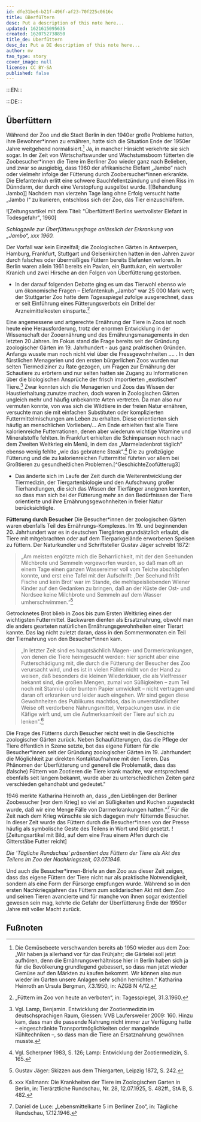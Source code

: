 ```yaml
---
id: dfe31be6-b21f-496f-af23-70f225c0616c
title: üBerfüTtern
desc: Put a description of this note here...
updated: 1621615095635
created: 1620752738850
title_de: Überfüttern
desc_de: Put a DE description of this note here...
author: mv
tao_type: story
cover_image: null
license: CC BY-SA
published: false
---
```



:::EN:::



:::DE:::

## Überfüttern

Während der Zoo und die Stadt Berlin in den 1940er große Probleme hatten, ihre Bewohner\*innen zu ernähren, hatte sich die Situation Ende der 1950er Jahre weitgehend normalisiert.[^Überfüttern1] Ja, in mancher Hinsicht verkehrte sie sich sogar. In der Zeit von Wirtschaftswunder und Wachstumsboom fütterten die Zoobesucher\*innen die Tiere im Berliner Zoo wieder ganz nach Belieben, und zwar so ausgiebig, dass 1960 der afrikanische Elefant „Jambo“ nach oder vielmehr infolge der Fütterung durch Zoobersucher\*innen erkrankte. Die Elefantenkuh erlitt eine schwere Bauchfellentzündung und einen Riss im Dünndarm, der durch eine Verstopfung ausgelöst wurde. [[Behandlung Jambo]] Nachdem man vierzehn Tage lang ohne Erfolg versucht hatte „Jambo I“ zu kurieren, entschloss sich der Zoo, das Tier einzuschläfern. 

![Zeitungsartikel mit dem Titel: "Überfüttert! Berlins wertvollster Elefant in Todesgefahr", 1960]

_Schlagzeile zur Überfütterungsfrage anlässlich der Erkrankung von „Jambo“, xxx 1960._ 

Der Vorfall war kein Einzelfall; die Zoologischen Gärten in Antwerpen, Hamburg, Frankfurt, Stuttgart und Gelsenkirchen hatten in den Jahren zuvor durch falsches oder übermäßiges Füttern bereits Elefanten verloren. In Berlin waren allein 1961 bereits ein Pavian, ein Bunttukan, ein wertvoller Kranich und zwei Hirsche an den Folgen von Überfütterung gestorben. 

* In der darauf folgenden Debatte ging es um das Tierwohl ebenso wie um ökonomische Fragen – Elefantenkuh „Jambo“ war 25 000 Mark wert; der Stuttgarter Zoo hatte dem _Tagesspiegel_ zufolge ausgerechnet, dass er seit Einführung eines Fütterungsverbots ein Drittel der Arzneimittelkosten einsparte.[^Überfüttern2] 

Eine angemessene und artgerechte Ernährung der Tiere in Zoos ist noch heute eine Herausforderung, trotz der enormen Entwicklung in der Wissenschaft der Zooernährung und des Ernährungsmanagements in den letzten 20 Jahren. Im Fokus stand die Frage bereits seit der Gründung zoologischer Gärten im 19. Jahrhundert - aus ganz praktischen Gründen. Anfangs wusste man noch nicht viel über die Fressgewohnheiten .... . In den fürstlichen Menagerien und den ersten bürgerlichen Zoos wurden nur selten Tiermediziner zu Rate gezogen, um Fragen zur Ernährung der Schautiere zu erörtern und nur selten hatten sie Zugang zu Informationen über die biologischen Ansprüche der frisch importierten „exotischen“ Tiere.[^GeschichteZoofütterung1] Zwar konnten sich die Menagerien und Zoos das Wissen der Haustierhaltung zunutze machen, doch waren in Zoologischen Gärten ungleich mehr und häufig unbekannte Arten vertreten. Da man also nur vermuten konnte, von was sich die Wildtiere in der freien Natur ernähren, versuchte man sie mit einfachen Substituten oder komplizierten Futtermittelmischungen am Leben zu erhalten. Diese orientierten sich häufig an menschlichen Vorlieben/... Am Ende erhielten fast alle Tiere kalorienreiche Futterrationen, denen aber wiederum wichtige Vitamine und Mineralstoffe fehlten. In Frankfurt erhielten die Schimpansen noch nach dem Zweiten Weltkrieg ein Menü, in dem das „Marmeladenbrot täglich“ ebenso wenig fehlte „wie das gebratene Steak“.[^GeschichteZoofütterung2] Die zu großzügige Fütterung und die zu kalorienreichen Futtermittel führten vor allem bei Großtieren zu gesundheitlichen Problemen.[^GeschichteZoofütterug3] 

* Das änderte sich im Laufe der Zeit durch die Weiterentwicklung der Tiermedizin, der Tiergartenbiologie und den Aufschwung großer Tierhandlungen, die sich das Wissen der Tierfänger aneignen konnten, so dass man sich bei der Fütterung mehr an den Bedürfnissen der Tiere orientierte und ihre Ernährungsgewohnheiten in freier Natur berücksichtigte.

**Fütterung durch Besucher** Die Besucher*innen der zoologischen Gärten waren ebenfalls Teil des Ernährungs-Komplexes. Im 19. und beginnenden 20. Jahrhundert war es in deutschen Tiergärten grundsätzlich erlaubt, die Tiere mit mitgebrachten oder auf dem Tierparkgelände erworbenen Speisen zu füttern. Der Naturkundler und Schriftsteller Gustav Jäger schreibt 1872:
>„Am meisten ergötzte mich die Beharrlichkeit, mit der den Seehunden Milchbrote und Semmeln vorgeworfen wurden, so daß man oft an einem Tage einen ganzen Wassereimer voll vom Teiche abschöpfen konnte, und erst eine Tafel mit der Aufschrift: ‚Der Seehund frißt Fische und kein Brot‘ war im Stande, die mehlspeisliebenden Wiener Kinder auf den Gedanken zu bringen, daß an der Küste der Ost- und Nordsee keine Milchbrote und Semmeln auf dem Wasser umherschwimmen.“[^BesucherFüttern1] 

Getrocknetes Brot blieb in Zoos bis zum Ersten Weltkrieg eines der wichtigsten Futtermittel. Backwaren dienten als Ersatznahrung, obwohl man die anders gearteten natürlichen Ernährungsgewohnheiten einer Tierart kannte. Das lag nicht zuletzt daran, dass in den Sommermonaten ein Teil der Tiernahrung von den Besucher*innen kam. 

> „In letzter Zeit sind es hauptsächlich Magen- und Darmerkrankungen, von denen die Tiere heimgesucht werden: hier spricht aber eine Futterschädigung mit, die durch die Fütterung der Besucher des Zoo verursacht wird, und es ist in vielen Fällen nicht von der Hand zu weisen, daß besonders die kleinen Wiederkäuer, die als Vielfresser bekannt sind, die großen Mengen, zumal von Süßigkeiten – zum Teil noch mit Stanniol oder buntem Papier umwickelt – nicht vertragen und daran oft erkranken und leider auch eingehen. Wir sind gegen diese Gewohnheiten des Publikums machtlos, das in unverständlicher Weise oft verdorbene Nahrungsmittel, Verpackungen usw. in die Käfige wirft und, um die Aufmerksamkeit der Tiere auf sich zu lenken".[^BesucherFüttern2]







Die Frage des Fütterns durch Besucher reicht weit in die Geschichte zoologischer Gärten zurück. Neben Schaufütterungen, das die Pflege der Tiere öffentlich in Szene setzte, bot das eigene Füttern für die Besucher\*innen seit der Gründung zoologischer Gärten im 19. Jahrhundert die Möglichkeit zur direkten Kontaktaufnahme mit den Tieren. Das Phänomen der Überfütterung und generell die Problematik, dass das (falsche) Füttern von Zootieren die Tiere krank machte, war entsprechend ebenfalls seit langem bekannt, wurde aber zu unterschiedlichen Zeiten ganz verschieden gehandhabt und gedeutet."

1946 merkte Katharina Heinroth an, dass „den Lieblingen der Berliner Zoobesucher [vor dem Krieg] so viel an Süßigkeiten und Kuchen zugesteckt wurde, daß wir eine Menge Fälle von Darmerkrankungen hatten.“[^Überfüttern3] Für die Zeit nach dem Krieg wünschte sie sich dagegen mehr fütternde Besucher. In dieser Zeit wurde das Füttern durch die Besucher*innen von  der Presse häufig als symbolische Geste des Teilens in Wort und Bild gesetzt. 
![Zeitungsartikel mit Bild, auf dem eine Frau einem Affen durch die Gitterstäbe Futter reicht]

_Die 'Tägliche Rundschau' präsentiert das Füttern der Tiere als Akt des Teilens im Zoo der Nachkriegszeit, 03.07.1946._

Und auch die Besucher\*innen-Briefe an den Zoo aus dieser Zeit zeigen, dass das eigene Füttern der Tiere nicht nur als praktische Notwendigkeit, sondern als eine Form der Fürsorge empfungen wurde. Während so in den ersten Nachkriegsjahren das Füttern zum solidarischen Akt mit dem Zoo und seinen Tieren avancierte und für manche von ihnen sogar existentiell gewesen sein mag, kehrte die Gefahr der Überfütterung Ende der 1950er Jahre mit voller Macht zurück. 

## Fußnoten
[^Überfüttern1]: Die Gemüsebeete verschwanden bereits ab 1950 wieder aus dem Zoo: „Wir haben ja allerhand vor für das Frühjahr; die Gärtelei soll jetzt aufhören, denn die Ernährungsverhältnisse hier in Berlin haben sich ja für die Bevölkerung grundlegend gebessert, so dass man jetzt wieder Gemüse auf den Märkten zu kaufen bekommt. Wir können also nun wieder im Garten unsere Anlagen sehr schön herrichten.“ Katharina Heinroth an Ursula Bergman, 7.3.1950, in: AZGB N 4/12. 
[^Überfüttern2]: „Füttern im Zoo von heute an verboten“, in: Tagesspiegel, 31.3.1960.
[^Überfüttern3]: Daniel de Luce: „Lebensmittelkarte 5 im Berliner Zoo“, in: Tägliche Rundschau, 17.12.1946.

[^GeschichteZoofütterung1]: Vgl. Lamp, Benjamin. Entwicklung der Zootiermedizin im deutschsprachigen Raum, Giessen: VVB Laufersweiler 2009: 160. Hinzu kam, dass man die passende Nahrung nicht immer zur Verfügung hatte – eingeschränkte Transportmöglichkeiten oder mangelnde Kühltechniken –, so dass man die Tiere an Ersatznahrung gewöhnen musste. 

[^GeschichteZoofütterung2]: Vgl. Scherpner 1983, S. 126; Lamp: Entwicklung der Zootiermedizin, S. 165.

[^GeschichteZoofütterung3]: Bei Elefanten resultierten aus einem zu hohen Körpergewicht zusammen mit ungeeigneten Bodenbelägen häufig pathologische Veränderungen der Fußsohlen und Nägel. Gleichzeitig gefährdete die Adipositas der Zuchtbullen eine erfolgreiche Nachzucht.

[^BesucherFüttern1]: Gustav Jäger: Skizzen aus dem Thiergarten, Leipzig 1872, S. 242. 

[^BesucherFüttern2]: xxx Kallmann: Die Krankheiten der Tiere im Zoologischen Garten in Berlin, in: Tierärztliche Rundschau, Nr. 28, 12.07.1925, S. 482ff., StA B, S. 482.